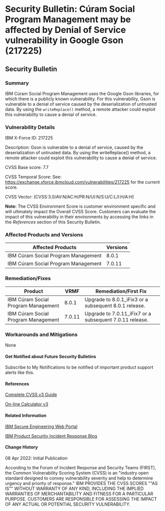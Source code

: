 # Security Bulletin: Cúram Social Program Management may be affected by Denial of Service vulnerability in Google Gson (217225)

## Security Bulletin

### Summary

IBM Cúram Social Program Management uses the Google Gson libraries, for which there is a publicly known vulnerability. 
For this vulnerability, Gson is vulnerable to a denial of service caused by the deserialization of untrusted data. By using the `writeReplace()` method, a remote attacker could exploit this vulnerability to cause a denial of service.

### Vulnerability Details

IBM X-Force ID:   217225

Description:   Gson is vulnerable to a denial of service, caused by the deserialization of untrusted data. 
By using the writeReplace() method, a remote attacker could exploit this vulnerability to cause a denial of service.

CVSS Base score: 7.7

CVSS Temporal Score: See: https://exchange.xforce.ibmcloud.com/vulnerabilities/217225 for the current score.

CVSS Vector: (CVSS:3.0/AV:N/AC:H/PR:N/UI:N/S:U/C:L/I:H/A:H)


**Note:** The CVSS Environment Score is customer environment specific and will ultimately impact the Overall CVSS Score. 
Customers can evaluate the impact of this vulnerability in their environments by accessing the links in the _References_ section of this Security Bulletin.

### Affected Products and Versions

|Affected Products|	Versions|
|-----------------|---------|
|IBM Cúram Social Program Management|8.0.1|
|IBM Cúram Social Program Management|7.0.11|

### Remediation/Fixes

|Product|VRMF|Remediation/First Fix|
|-------|----|---------------------|
|IBM Cúram Social Program Management|8.0.1|Upgrade to 8.0.1_iFix3 or a subsequent 8.0.1 release.|
|IBM Cúram Social Program Management|7.0.11|Upgrade to 7.0.11_iFix7 or a subsequent 7.0.11 release.|

### Workarounds and Mitigations

None

#### Get Notified about Future Security Bulletins

Subscribe to My Notifications to be notified of important product support alerts like this.

#### References

[Complete CVSS v3 Guide](http://www.first.org/cvss/user-guide)

[On-line Calculator v3](http://www.first.org/cvss/calculator/3.0)

#### Related Information

[IBM Secure Engineering Web Portal](http://www.ibm.com/security/secure-engineering/bulletins.html)

[IBM Product Security Incident Response Blog](http://www.ibm.com/blogs/psirt)

#### Change History

08 Apr 2022: Initial Publication

According to the Forum of Incident Response and Security Teams (FIRST), the Common Vulnerability Scoring System (CVSS) is an "industry open standard designed to convey vulnerability severity and help to determine urgency and priority of response." IBM PROVIDES THE CVSS SCORES ""AS IS"" WITHOUT WARRANTY OF ANY KIND, INCLUDING THE IMPLIED WARRANTIES OF MERCHANTABILITY AND FITNESS FOR A PARTICULAR PURPOSE. CUSTOMERS ARE RESPONSIBLE FOR ASSESSING THE IMPACT OF ANY ACTUAL OR POTENTIAL SECURITY VULNERABILITY.

